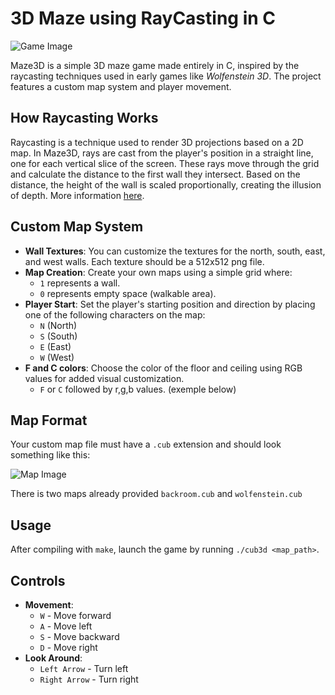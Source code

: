 # 3D Maze using RayCasting in C

![Game Image](https://i.imgur.com/x8fbLiL.png)

Maze3D is a simple 3D maze game made entirely in C, inspired by the raycasting techniques used in early games like *Wolfenstein 3D*. The project features a custom map system and player movement.

## How Raycasting Works

Raycasting is a technique used to render 3D projections based on a 2D map. In Maze3D, rays are cast from the player's position in a straight line, one for each vertical slice of the screen. These rays move through the grid and calculate the distance to the first wall they intersect. Based on the distance, the height of the wall is scaled proportionally, creating the illusion of depth. More information [here](https://lodev.org/cgtutor/raycasting.html).

## Custom Map System
  
- **Wall Textures**: You can customize the textures for the north, south, east, and west walls. Each texture should be a 512x512 png file.
- **Map Creation**: Create your own maps using a simple grid where:
  - `1` represents a wall.
  - `0` represents empty space (walkable area).
- **Player Start**: Set the player's starting position and direction by placing one of the following characters on the map:
  - `N` (North)
  - `S` (South)
  - `E` (East)
  - `W` (West)
- **F and C colors**: Choose the color of the floor and ceiling using RGB values for added visual customization.
  - `F` or `C` followed by r,g,b values. (exemple below)

## Map Format

Your custom map file must have a `.cub` extension and should look something like this:

![Map Image](https://i.imgur.com/SApI7Rd.png)

There is two maps already provided `backroom.cub` and `wolfenstein.cub`

## Usage

After compiling with `make`, launch the game by running `./cub3d <map_path>`.

## Controls

- **Movement**:
  - `W` - Move forward
  - `A` - Move left
  - `S` - Move backward
  - `D` - Move right
- **Look Around**:
  - `Left Arrow` - Turn left
  - `Right Arrow` - Turn right

